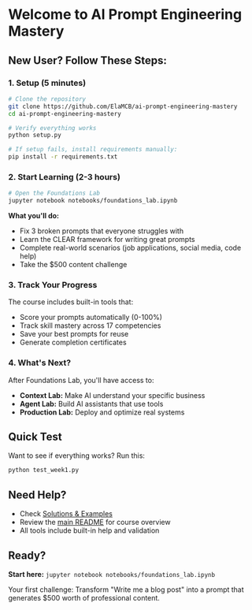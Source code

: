 # Welcome to AI Prompt Engineering Mastery

## New User? Follow These Steps:

### 1. Setup (5 minutes)
```bash
# Clone the repository
git clone https://github.com/ElaMCB/ai-prompt-engineering-mastery
cd ai-prompt-engineering-mastery

# Verify everything works
python setup.py

# If setup fails, install requirements manually:
pip install -r requirements.txt
```

### 2. Start Learning (2-3 hours)
```bash
# Open the Foundations Lab
jupyter notebook notebooks/foundations_lab.ipynb
```

**What you'll do:**
- Fix 3 broken prompts that everyone struggles with
- Learn the CLEAR framework for writing great prompts
- Complete real-world scenarios (job applications, social media, code help)
- Take the $500 content challenge

### 3. Track Your Progress
The course includes built-in tools that:
- Score your prompts automatically (0-100%)
- Track skill mastery across 17 competencies
- Save your best prompts for reuse
- Generate completion certificates

### 4. What's Next?
After Foundations Lab, you'll have access to:
- **Context Lab:** Make AI understand your specific business
- **Agent Lab:** Build AI assistants that use tools
- **Production Lab:** Deploy and optimize real systems

## Quick Test
Want to see if everything works? Run this:
```bash
python test_week1.py
```

## Need Help?
- Check [Solutions & Examples](notebooks/foundations_lab_solutions.md)
- Review the [main README](README.md) for course overview
- All tools include built-in help and validation

## Ready?
**Start here:** `jupyter notebook notebooks/foundations_lab.ipynb`

Your first challenge: Transform "Write me a blog post" into a prompt that generates $500 worth of professional content.